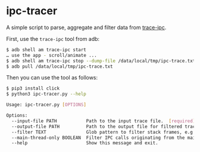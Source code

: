 # ipc-tracer

A simple script to parse, aggregate and filter data from [trace-ipc](https://developer.android.com/topic/performance/vitals/render#scheduling-delays).

First, use the `trace-ipc` tool from adb:

```bash
$ adb shell am trace-ipc start
… use the app - scroll/animate ...
$ adb shell am trace-ipc stop --dump-file /data/local/tmp/ipc-trace.txt
$ adb pull /data/local/tmp/ipc-trace.txt
```

Then you can use the tool as follows:

```bash
$ pip3 install click
$ python3 ipc-tracer.py --help

Usage: ipc-tracer.py [OPTIONS]

Options:
  --input-file PATH           Path to the input trace file.  [required]
  --output-file PATH          Path to the output file for filtered traces. [required]
  --filter TEXT               Glob pattern to filter stack frames, e.g. 'io.sentry.*' will ouput all IPC calls containing the Sentry frames. Use "*" to show all stackframes from all processes.
  --main-thread-only BOOLEAN  Filter IPC calls originating from the main thread.
  --help                      Show this message and exit.
```
